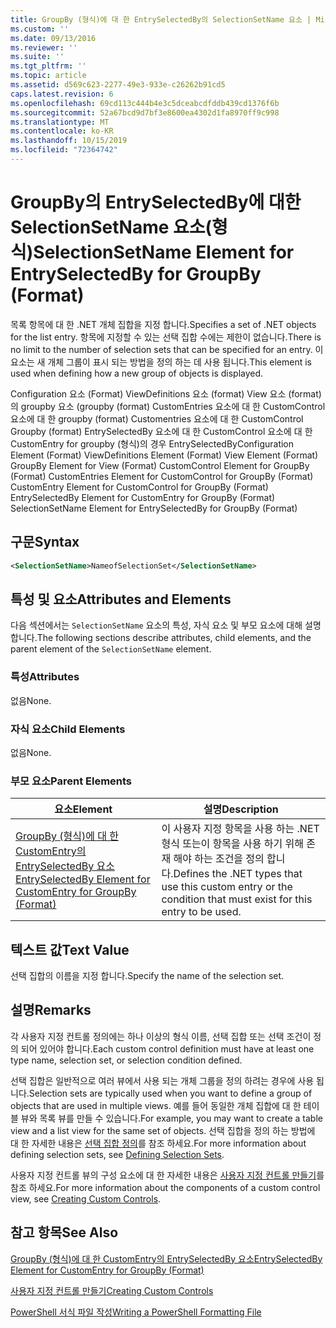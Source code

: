 ```yaml
---
title: GroupBy (형식)에 대 한 EntrySelectedBy의 SelectionSetName 요소 | Microsoft Docs
ms.custom: ''
ms.date: 09/13/2016
ms.reviewer: ''
ms.suite: ''
ms.tgt_pltfrm: ''
ms.topic: article
ms.assetid: d569c623-2277-49e3-933e-c26262b91cd5
caps.latest.revision: 6
ms.openlocfilehash: 69cd113c444b4e3c5dceabcdfddb439cd1376f6b
ms.sourcegitcommit: 52a67bcd9d7bf3e8600ea4302d1fa8970ff9c998
ms.translationtype: MT
ms.contentlocale: ko-KR
ms.lasthandoff: 10/15/2019
ms.locfileid: "72364742"
---
```

# <a name="selectionsetname-element-for-entryselectedby-for-groupby-format"></a><span data-ttu-id="d41a3-102">GroupBy의 EntrySelectedBy에 대한 SelectionSetName 요소(형식)</span><span class="sxs-lookup"><span data-stu-id="d41a3-102">SelectionSetName Element for EntrySelectedBy for GroupBy (Format)</span></span>

<span data-ttu-id="d41a3-103">목록 항목에 대 한 .NET 개체 집합을 지정 합니다.</span><span class="sxs-lookup"><span data-stu-id="d41a3-103">Specifies a set of .NET objects for the list entry.</span></span> <span data-ttu-id="d41a3-104">항목에 지정할 수 있는 선택 집합 수에는 제한이 없습니다.</span><span class="sxs-lookup"><span data-stu-id="d41a3-104">There is no limit to the number of selection sets that can be specified for an entry.</span></span> <span data-ttu-id="d41a3-105">이 요소는 새 개체 그룹이 표시 되는 방법을 정의 하는 데 사용 됩니다.</span><span class="sxs-lookup"><span data-stu-id="d41a3-105">This element is used when defining how a new group of objects is displayed.</span></span>

<span data-ttu-id="d41a3-106">Configuration 요소 (Format) ViewDefinitions 요소 (format) View 요소 (format)의 groupby 요소 (groupby (format) CustomEntries 요소에 대 한 CustomControl 요소에 대 한 groupby (format) Customentries 요소에 대 한 CustomControl Groupby (format) EntrySelectedBy 요소에 대 한 CustomControl 요소에 대 한 CustomEntry for groupby (형식)의 경우 EntrySelectedBy</span><span class="sxs-lookup"><span data-stu-id="d41a3-106">Configuration Element (Format) ViewDefinitions Element (Format) View Element (Format) GroupBy Element for View (Format) CustomControl Element for GroupBy (Format) CustomEntries Element for CustomControl for GroupBy (Format) CustomEntry Element for CustomControl for GroupBy (Format) EntrySelectedBy Element for CustomEntry for GroupBy (Format) SelectionSetName Element for EntrySelectedBy for GroupBy (Format)</span></span>

## <a name="syntax"></a><span data-ttu-id="d41a3-107">구문</span><span class="sxs-lookup"><span data-stu-id="d41a3-107">Syntax</span></span>

```xml
<SelectionSetName>NameofSelectionSet</SelectionSetName>
```

## <a name="attributes-and-elements"></a><span data-ttu-id="d41a3-108">특성 및 요소</span><span class="sxs-lookup"><span data-stu-id="d41a3-108">Attributes and Elements</span></span>

<span data-ttu-id="d41a3-109">다음 섹션에서는 `SelectionSetName` 요소의 특성, 자식 요소 및 부모 요소에 대해 설명 합니다.</span><span class="sxs-lookup"><span data-stu-id="d41a3-109">The following sections describe attributes, child elements, and the parent element of the `SelectionSetName` element.</span></span>

### <a name="attributes"></a><span data-ttu-id="d41a3-110">특성</span><span class="sxs-lookup"><span data-stu-id="d41a3-110">Attributes</span></span>

<span data-ttu-id="d41a3-111">없음</span><span class="sxs-lookup"><span data-stu-id="d41a3-111">None.</span></span>

### <a name="child-elements"></a><span data-ttu-id="d41a3-112">자식 요소</span><span class="sxs-lookup"><span data-stu-id="d41a3-112">Child Elements</span></span>

<span data-ttu-id="d41a3-113">없음</span><span class="sxs-lookup"><span data-stu-id="d41a3-113">None.</span></span>

### <a name="parent-elements"></a><span data-ttu-id="d41a3-114">부모 요소</span><span class="sxs-lookup"><span data-stu-id="d41a3-114">Parent Elements</span></span>

|<span data-ttu-id="d41a3-115">요소</span><span class="sxs-lookup"><span data-stu-id="d41a3-115">Element</span></span>|<span data-ttu-id="d41a3-116">설명</span><span class="sxs-lookup"><span data-stu-id="d41a3-116">Description</span></span>|
|-------------|-----------------|
|[<span data-ttu-id="d41a3-117">GroupBy (형식)에 대 한 CustomEntry의 EntrySelectedBy 요소</span><span class="sxs-lookup"><span data-stu-id="d41a3-117">EntrySelectedBy Element for CustomEntry for GroupBy (Format)</span></span>](./entryselectedby-element-for-customentry-for-groupby-format.md)|<span data-ttu-id="d41a3-118">이 사용자 지정 항목을 사용 하는 .NET 형식 또는이 항목을 사용 하기 위해 존재 해야 하는 조건을 정의 합니다.</span><span class="sxs-lookup"><span data-stu-id="d41a3-118">Defines the .NET types that use this custom entry or the condition that must exist for this entry to be used.</span></span>|

## <a name="text-value"></a><span data-ttu-id="d41a3-119">텍스트 값</span><span class="sxs-lookup"><span data-stu-id="d41a3-119">Text Value</span></span>

<span data-ttu-id="d41a3-120">선택 집합의 이름을 지정 합니다.</span><span class="sxs-lookup"><span data-stu-id="d41a3-120">Specify the name of the selection set.</span></span>

## <a name="remarks"></a><span data-ttu-id="d41a3-121">설명</span><span class="sxs-lookup"><span data-stu-id="d41a3-121">Remarks</span></span>

<span data-ttu-id="d41a3-122">각 사용자 지정 컨트롤 정의에는 하나 이상의 형식 이름, 선택 집합 또는 선택 조건이 정의 되어 있어야 합니다.</span><span class="sxs-lookup"><span data-stu-id="d41a3-122">Each custom control definition must have at least one type name, selection set, or selection condition defined.</span></span>

<span data-ttu-id="d41a3-123">선택 집합은 일반적으로 여러 뷰에서 사용 되는 개체 그룹을 정의 하려는 경우에 사용 됩니다.</span><span class="sxs-lookup"><span data-stu-id="d41a3-123">Selection sets are typically used when you want to define a group of objects that are used in multiple views.</span></span> <span data-ttu-id="d41a3-124">예를 들어 동일한 개체 집합에 대 한 테이블 뷰와 목록 뷰를 만들 수 있습니다.</span><span class="sxs-lookup"><span data-stu-id="d41a3-124">For example, you may want to create a table view and a list view for the same set of objects.</span></span> <span data-ttu-id="d41a3-125">선택 집합을 정의 하는 방법에 대 한 자세한 내용은 [선택 집합 정의](./defining-selection-sets.md)를 참조 하세요.</span><span class="sxs-lookup"><span data-stu-id="d41a3-125">For more information about defining selection sets, see [Defining Selection Sets](./defining-selection-sets.md).</span></span>

<span data-ttu-id="d41a3-126">사용자 지정 컨트롤 뷰의 구성 요소에 대 한 자세한 내용은 [사용자 지정 컨트롤 만들기](./creating-custom-controls.md)를 참조 하세요.</span><span class="sxs-lookup"><span data-stu-id="d41a3-126">For more information about the components of a custom control view, see [Creating Custom Controls](./creating-custom-controls.md).</span></span>

## <a name="see-also"></a><span data-ttu-id="d41a3-127">참고 항목</span><span class="sxs-lookup"><span data-stu-id="d41a3-127">See Also</span></span>

[<span data-ttu-id="d41a3-128">GroupBy (형식)에 대 한 CustomEntry의 EntrySelectedBy 요소</span><span class="sxs-lookup"><span data-stu-id="d41a3-128">EntrySelectedBy Element for CustomEntry for GroupBy (Format)</span></span>](./entryselectedby-element-for-customentry-for-groupby-format.md)

[<span data-ttu-id="d41a3-129">사용자 지정 컨트롤 만들기</span><span class="sxs-lookup"><span data-stu-id="d41a3-129">Creating Custom Controls</span></span>](./creating-custom-controls.md)

[<span data-ttu-id="d41a3-130">PowerShell 서식 파일 작성</span><span class="sxs-lookup"><span data-stu-id="d41a3-130">Writing a PowerShell Formatting File</span></span>](./writing-a-powershell-formatting-file.md)

